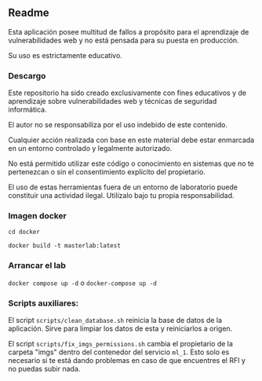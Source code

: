 ## Readme

Esta aplicación posee multitud de fallos a propósito para el aprendizaje de vulnerabilidades web y no está pensada para su puesta en
producción.

Su uso es estrictamente educativo.

### Descargo

Este repositorio ha sido creado exclusivamente con fines educativos y de aprendizaje sobre vulnerabilidades web y técnicas de seguridad informática.

El autor no se responsabiliza por el uso indebido de este contenido.

Cualquier acción realizada con base en este material debe estar enmarcada en un entorno controlado y legalmente autorizado.

No está permitido utilizar este código o conocimiento en sistemas que no te pertenezcan o sin el consentimiento explícito del propietario.

El uso de estas herramientas fuera de un entorno de laboratorio puede constituir una actividad ilegal. Utilízalo bajo tu propia responsabilidad.

### Imagen docker

`cd docker`

`docker build -t masterlab:latest`

### Arrancar el lab

`docker compose up -d` o `docker-compose up -d`

### Scripts auxiliares:

El script `scripts/clean_database.sh` reinicia la base de datos de la
aplicación. Sirve para limpiar los datos de esta y reiniciarlos a origen.

El script `scripts/fix_imgs_permissions.sh` cambia el propietario de la carpeta "imgs" dentro del contenedor
del servicio `ml_1`. Esto solo es necesario si te está dando problemas en caso
de que encuentres el RFI y no puedas subir nada.
